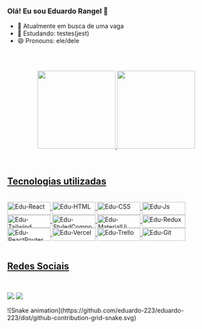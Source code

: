 ### Olá! Eu sou Eduardo Rangel 👋


- 🔭 Atualmente em busca de uma vaga
- 🌱 Estudando: testes(jest)
- 😄 Pronouns: ele/dele
##
<br/><div align="center">
  <a href="https://github.com/eduardo-223">
  <img height="180em" src="https://github-readme-stats.vercel.app/api?username=eduardo-223&show_icons=true&theme=cobalt&include_all_commits=true&count_private=true"/>
  <img height="180em" src="https://github-readme-stats.vercel.app/api/top-langs/?username=eduardo-223&layout=compact&langs_count=7&theme=cobalt"/>
</div><br/>

## Tecnologias utilizadas

<div style="display: inline_block"><br>
  <img align="center" alt="Edu-React" height="30" width="100" src="https://img.shields.io/badge/React-20232A?style=for-the-badge&logo=react&logoColor=61DAFB">
  <img align="center" alt="Edu-HTML" height="30" width="100" src="https://img.shields.io/badge/HTML5-E34F26?style=for-the-badge&logo=html5&logoColor=white">
  <img align="center" alt="Edu-CSS" height="30" width="100" src="https://img.shields.io/badge/CSS3-1572B6?style=for-the-badge&logo=css3&logoColor=white">
  <img align="center" alt="Edu-Js" height="30" width="100" src="https://img.shields.io/badge/JavaScript-F7DF1E?style=for-the-badge&logo=javascript&logoColor=black">
  <img align="center" alt="Edu-Tailwind" height="30" width="100" src="https://img.shields.io/badge/Tailwind_CSS-38B2AC?style=for-the-badge&logo=tailwind-css&logoColor=white">
  <img align="center" alt="Edu-StyledComponents" height="30" width="100" src="https://img.shields.io/badge/styled--components-DB7093?style=for-the-badge&logo=styled-components&logoColor=white"/>
   <img align="center" alt="Edu-MaterialUi" height="30" width="100" src="https://img.shields.io/badge/Material--UI-0081CB?style=for-the-badge&logo=material-ui&logoColor=white">
   <img align="center" alt="Edu-Redux" height="30" width="100" src="https://img.shields.io/badge/Material--UI-0081CB?style=for-the-badge&logo=material-ui&logoColor=white">
   <img align="center" alt="Edu-ReactRouter" height="30" width="100" src="https://img.shields.io/badge/React_Router-CA4245?style=for-the-badge&logo=react-router&logoColor=white">
   <img align="center" alt="Edu-Vercel" height="30" width="100" src="https://img.shields.io/badge/Vercel-000000?style=for-the-badge&logo=vercel&logoColor=white">
   <img align="center" alt="Edu-Trello" height="30" width="100"  src="https://img.shields.io/badge/Trello-0052CC?style=for-the-badge&logo=trello&logoColor=white">
   <img align="center" alt="Edu-Git" height="30" width="100" src="https://img.shields.io/badge/GIT-E44C30?style=for-the-badge&logo=git&logoColor=white">
</div>
<br/>


## Redes Sociais

<br/><div> 

  <a href="https://www.instagram.com/rangel_dev/" target="_blank"><img src="https://img.shields.io/badge/-Instagram-%23E4405F?style=for-the-badge&logo=instagram&logoColor=white" target="_blank"></a>
  <a href="https://www.linkedin.com/in/eduardorangeldev/" target="_blank"><img src="https://img.shields.io/badge/-LinkedIn-%230077B5?style=for-the-badge&logo=linkedin&logoColor=white" target="_blank"></a> 
  
</div>
    ![Snake animation](https://github.com/eduardo-223/eduardo-223/dist/github-contribution-grid-snake.svg)

